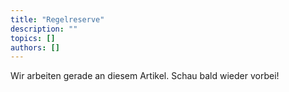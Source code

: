 ```yaml
---
title: "Regelreserve"
description: ""
topics: []
authors: []
---
```


Wir arbeiten gerade an diesem Artikel. Schau bald wieder vorbei!

